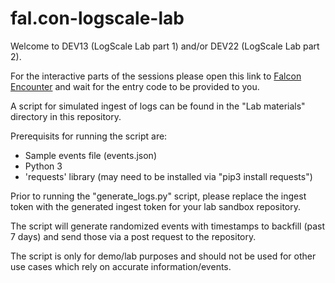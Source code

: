 # fal.con-logscale-lab


Welcome to DEV13 (LogScale Lab part 1) and/or DEV22 (LogScale Lab part 2).

For the interactive parts of the sessions please open this link to
[Falcon Encounter](https://falcon.events/landing)
and wait for the entry code to be provided to you.

A script for simulated ingest of logs can be found in the "Lab materials" directory in this repository.

Prerequisits for running the script are:
* Sample events file (events.json)
* Python 3
* 'requests' library (may need to be installed via "pip3 install requests")

Prior to running the "generate_logs.py" script, please replace the ingest token with the generated ingest token for your lab sandbox repository.

The script  will generate randomized events with timestamps to backfill (past 7 days) and send those via a post request to the repository.

The script is only for demo/lab purposes and should not be used for other use cases which rely on accurate information/events.
